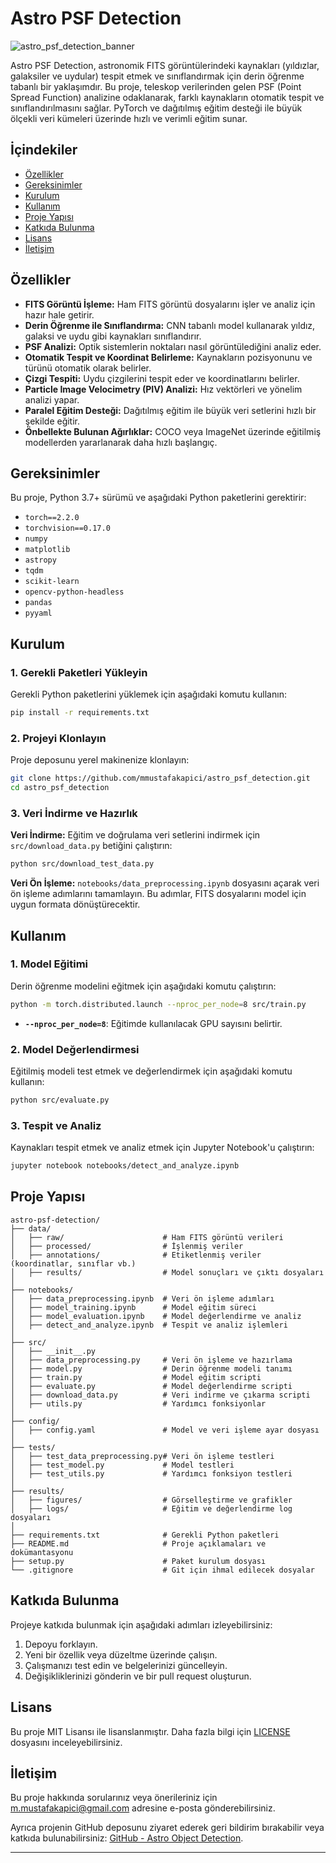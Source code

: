 # Astro PSF Detection

![astro_psf_detection_banner](https://via.placeholder.com/1200x400.png?text=Astro+PSF+Detection)

Astro PSF Detection, astronomik FITS görüntülerindeki kaynakları (yıldızlar, galaksiler ve uydular) tespit etmek ve sınıflandırmak için derin öğrenme tabanlı bir yaklaşımdır. Bu proje, teleskop verilerinden gelen PSF (Point Spread Function) analizine odaklanarak, farklı kaynakların otomatik tespit ve sınıflandırılmasını sağlar. PyTorch ve dağıtılmış eğitim desteği ile büyük ölçekli veri kümeleri üzerinde hızlı ve verimli eğitim sunar.

## İçindekiler

- [Özellikler](#özellikler)
- [Gereksinimler](#gereksinimler)
- [Kurulum](#kurulum)
- [Kullanım](#kullanım)
- [Proje Yapısı](#proje-yapısı)
- [Katkıda Bulunma](#katkıda-bulunma)
- [Lisans](#lisans)
- [İletişim](#iletişim)

## Özellikler

- **FITS Görüntü İşleme:** Ham FITS görüntü dosyalarını işler ve analiz için hazır hale getirir.
- **Derin Öğrenme ile Sınıflandırma:** CNN tabanlı model kullanarak yıldız, galaksi ve uydu gibi kaynakları sınıflandırır.
- **PSF Analizi:** Optik sistemlerin noktaları nasıl görüntülediğini analiz eder.
- **Otomatik Tespit ve Koordinat Belirleme:** Kaynakların pozisyonunu ve türünü otomatik olarak belirler.
- **Çizgi Tespiti:** Uydu çizgilerini tespit eder ve koordinatlarını belirler.
- **Particle Image Velocimetry (PIV) Analizi:** Hız vektörleri ve yönelim analizi yapar.
- **Paralel Eğitim Desteği:** Dağıtılmış eğitim ile büyük veri setlerini hızlı bir şekilde eğitir.
- **Önbellekte Bulunan Ağırlıklar:** COCO veya ImageNet üzerinde eğitilmiş modellerden yararlanarak daha hızlı başlangıç.

## Gereksinimler

Bu proje, Python 3.7+ sürümü ve aşağıdaki Python paketlerini gerektirir:

- `torch==2.2.0`
- `torchvision==0.17.0`
- `numpy`
- `matplotlib`
- `astropy`
- `tqdm`
- `scikit-learn`
- `opencv-python-headless`
- `pandas`
- `pyyaml`

## Kurulum

### 1. Gerekli Paketleri Yükleyin

Gerekli Python paketlerini yüklemek için aşağıdaki komutu kullanın:

```bash
pip install -r requirements.txt
```

### 2. Projeyi Klonlayın

Proje deposunu yerel makinenize klonlayın:

```bash
git clone https://github.com/mmustafakapici/astro_psf_detection.git
cd astro_psf_detection
```

### 3. Veri İndirme ve Hazırlık

**Veri İndirme:** Eğitim ve doğrulama veri setlerini indirmek için `src/download_data.py` betiğini çalıştırın:

```bash
python src/download_test_data.py
```

**Veri Ön İşleme:** `notebooks/data_preprocessing.ipynb` dosyasını açarak veri ön işleme adımlarını tamamlayın. Bu adımlar, FITS dosyalarını model için uygun formata dönüştürecektir.

## Kullanım

### 1. Model Eğitimi

Derin öğrenme modelini eğitmek için aşağıdaki komutu çalıştırın:

```bash
python -m torch.distributed.launch --nproc_per_node=8 src/train.py
```

- **`--nproc_per_node=8`**: Eğitimde kullanılacak GPU sayısını belirtir.

### 2. Model Değerlendirmesi

Eğitilmiş modeli test etmek ve değerlendirmek için aşağıdaki komutu kullanın:

```bash
python src/evaluate.py
```

### 3. Tespit ve Analiz

Kaynakları tespit etmek ve analiz etmek için Jupyter Notebook'u çalıştırın:

```bash
jupyter notebook notebooks/detect_and_analyze.ipynb
```

## Proje Yapısı

```
astro-psf-detection/
├── data/
│   ├── raw/                      # Ham FITS görüntü verileri
│   ├── processed/                # İşlenmiş veriler
│   ├── annotations/              # Etiketlenmiş veriler (koordinatlar, sınıflar vb.)
│   ├── results/                  # Model sonuçları ve çıktı dosyaları
│
├── notebooks/
│   ├── data_preprocessing.ipynb  # Veri ön işleme adımları
│   ├── model_training.ipynb      # Model eğitim süreci
│   ├── model_evaluation.ipynb    # Model değerlendirme ve analiz
│   ├── detect_and_analyze.ipynb  # Tespit ve analiz işlemleri
│
├── src/
│   ├── __init__.py
│   ├── data_preprocessing.py     # Veri ön işleme ve hazırlama
│   ├── model.py                  # Derin öğrenme modeli tanımı
│   ├── train.py                  # Model eğitim scripti
│   ├── evaluate.py               # Model değerlendirme scripti
│   ├── download_data.py          # Veri indirme ve çıkarma scripti
│   ├── utils.py                  # Yardımcı fonksiyonlar
│
├── config/
│   ├── config.yaml               # Model ve veri işleme ayar dosyası
│
├── tests/
│   ├── test_data_preprocessing.py# Veri ön işleme testleri
│   ├── test_model.py             # Model testleri
│   ├── test_utils.py             # Yardımcı fonksiyon testleri
│
├── results/
│   ├── figures/                  # Görselleştirme ve grafikler
│   ├── logs/                     # Eğitim ve değerlendirme log dosyaları
│
├── requirements.txt              # Gerekli Python paketleri
├── README.md                     # Proje açıklamaları ve dokümantasyonu
├── setup.py                      # Paket kurulum dosyası
└── .gitignore                    # Git için ihmal edilecek dosyalar
```

## Katkıda Bulunma

Projeye katkıda bulunmak için aşağıdaki adımları izleyebilirsiniz:

1. Depoyu forklayın.
2. Yeni bir özellik veya düzeltme üzerinde çalışın.
3. Çalışmanızı test edin ve belgelerinizi güncelleyin.
4. Değişikliklerinizi gönderin ve bir pull request oluşturun.

## Lisans

Bu proje MIT Lisansı ile lisanslanmıştır. Daha fazla bilgi için [LICENSE](LICENSE) dosyasını inceleyebilirsiniz.

## İletişim

Bu proje hakkında sorularınız veya önerileriniz için [m.mustafakapici@gmail.com](mailto:m.mustafakapici@gmail.com) adresine e-posta gönderebilirsiniz.

Ayrıca projenin GitHub deposunu ziyaret ederek geri bildirim bırakabilir veya katkıda bulunabilirsiniz: [GitHub - Astro Object Detection](https://github.com/mmustafakapici/astro-object-detection).

---
